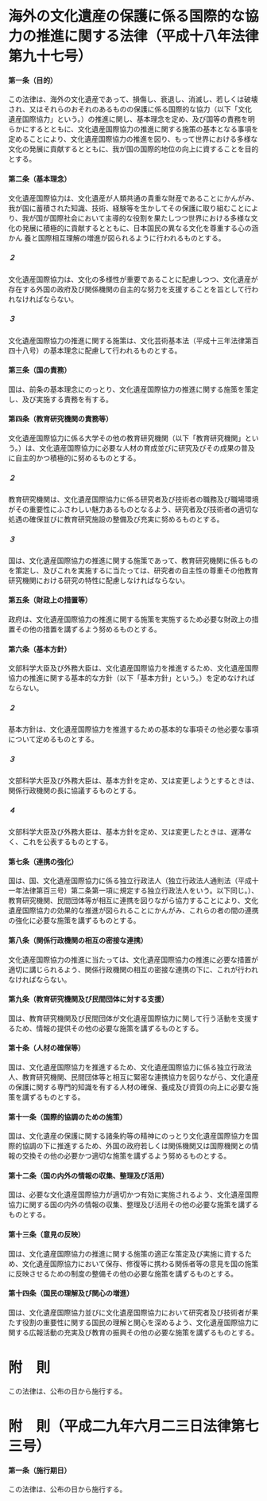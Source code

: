 # 海外の文化遺産の保護に係る国際的な協力の推進に関する法律（平成十八年法律第九十七号）
#### 第一条（目的）
この法律は、海外の文化遺産であって、損傷し、衰退し、消滅し、若しくは破壊され、又はそれらのおそれのあるものの保護に係る国際的な協力（以下「文化遺産国際協力」という。）の推進に関し、基本理念を定め、及び国等の責務を明らかにするとともに、文化遺産国際協力の推進に関する施策の基本となる事項を定めることにより、文化遺産国際協力の推進を図り、もって世界における多様な文化の発展に貢献するとともに、我が国の国際的地位の向上に資することを目的とする。
#### 第二条（基本理念）
文化遺産国際協力は、文化遺産が人類共通の貴重な財産であることにかんがみ、我が国に蓄積された知識、技術、経験等を生かしてその保護に取り組むことにより、我が国が国際社会において主導的な役割を果たしつつ世界における多様な文化の発展に積極的に貢献するとともに、日本国民の異なる文化を尊重する心の涵かん
養と国際相互理解の増進が図られるように行われるものとする。
##### ２
文化遺産国際協力は、文化の多様性が重要であることに配慮しつつ、文化遺産が存在する外国の政府及び関係機関の自主的な努力を支援することを旨として行われなければならない。
##### ３
文化遺産国際協力の推進に関する施策は、文化芸術基本法（平成十三年法律第百四十八号）の基本理念に配慮して行われるものとする。
#### 第三条（国の責務）
国は、前条の基本理念にのっとり、文化遺産国際協力の推進に関する施策を策定し、及び実施する責務を有する。
#### 第四条（教育研究機関の責務等）
文化遺産国際協力に係る大学その他の教育研究機関（以下「教育研究機関」という。）は、文化遺産国際協力に必要な人材の育成並びに研究及びその成果の普及に自主的かつ積極的に努めるものとする。
##### ２
教育研究機関は、文化遺産国際協力に係る研究者及び技術者の職務及び職場環境がその重要性にふさわしい魅力あるものとなるよう、研究者及び技術者の適切な処遇の確保並びに教育研究施設の整備及び充実に努めるものとする。
##### ３
国は、文化遺産国際協力の推進に関する施策であって、教育研究機関に係るものを策定し、及びこれを実施するに当たっては、研究者の自主性の尊重その他教育研究機関における研究の特性に配慮しなければならない。
#### 第五条（財政上の措置等）
政府は、文化遺産国際協力の推進に関する施策を実施するため必要な財政上の措置その他の措置を講ずるよう努めるものとする。
#### 第六条（基本方針）
文部科学大臣及び外務大臣は、文化遺産国際協力を推進するため、文化遺産国際協力の推進に関する基本的な方針（以下「基本方針」という。）を定めなければならない。
##### ２
基本方針は、文化遺産国際協力を推進するための基本的な事項その他必要な事項について定めるものとする。
##### ３
文部科学大臣及び外務大臣は、基本方針を定め、又は変更しようとするときは、関係行政機関の長に協議するものとする。
##### ４
文部科学大臣及び外務大臣は、基本方針を定め、又は変更したときは、遅滞なく、これを公表するものとする。
#### 第七条（連携の強化）
国は、国、文化遺産国際協力に係る独立行政法人（独立行政法人通則法（平成十一年法律第百三号）第二条第一項に規定する独立行政法人をいう。以下同じ。）、教育研究機関、民間団体等が相互に連携を図りながら協力することにより、文化遺産国際協力の効果的な推進が図られることにかんがみ、これらの者の間の連携の強化に必要な施策を講ずるものとする。
#### 第八条（関係行政機関の相互の密接な連携）
文化遺産国際協力の推進に当たっては、文化遺産国際協力の推進に必要な措置が適切に講じられるよう、関係行政機関の相互の密接な連携の下に、これが行われなければならない。
#### 第九条（教育研究機関及び民間団体に対する支援）
国は、教育研究機関及び民間団体が文化遺産国際協力に関して行う活動を支援するため、情報の提供その他の必要な施策を講ずるものとする。
#### 第十条（人材の確保等）
国は、文化遺産国際協力を推進するため、文化遺産国際協力に係る独立行政法人、教育研究機関、民間団体等と相互に緊密な連携協力を図りながら、文化遺産の保護に関する専門的知識を有する人材の確保、養成及び資質の向上に必要な施策を講ずるものとする。
#### 第十一条（国際的協調のための施策）
国は、文化遺産の保護に関する諸条約等の精神にのっとり文化遺産国際協力を国際的協調の下に推進するため、外国の政府若しくは関係機関又は国際機関との情報の交換その他の必要かつ適切な施策を講ずるよう努めるものとする。
#### 第十二条（国の内外の情報の収集、整理及び活用）
国は、必要な文化遺産国際協力が適切かつ有効に実施されるよう、文化遺産国際協力に関する国の内外の情報の収集、整理及び活用その他の必要な施策を講ずるものとする。
#### 第十三条（意見の反映）
国は、文化遺産国際協力の推進に関する施策の適正な策定及び実施に資するため、文化遺産国際協力において保存、修復等に携わる関係者等の意見を国の施策に反映させるための制度の整備その他の必要な施策を講ずるものとする。
#### 第十四条（国民の理解及び関心の増進）
国は、文化遺産国際協力並びに文化遺産国際協力において研究者及び技術者が果たす役割の重要性に関する国民の理解と関心を深めるよう、文化遺産国際協力に関する広報活動の充実及び教育の振興その他の必要な施策を講ずるものとする。
# 附　則
この法律は、公布の日から施行する。
# 附　則（平成二九年六月二三日法律第七三号）
#### 第一条（施行期日）
この法律は、公布の日から施行する。

